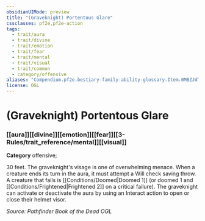```yaml
---
obsidianUIMode: preview
title: "(Graveknight) Portentous Glare"
cssclasses: pf2e,pf2e-action
tags:
  - trait/aura
  - trait/divine
  - trait/emotion
  - trait/fear
  - trait/mental
  - trait/visual
  - trait/common
  - category/offensive
aliases: "Compendium.pf2e.bestiary-family-ability-glossary.Item.0MBZJdTv863X2jwz"
license: OGL
---
```

# (Graveknight) Portentous Glare

### [[aura]][[divine]][[emotion]][[fear]][[3-Rules/trait_reference/mental]][[visual]]

**Category** offensive; 




30 feet. The graveknight's visage is one of overwhelming menace. When a creature ends its turn in the aura, it must attempt a Will check saving throw. A creature that fails is [[Conditions/Doomed|Doomed 1]] (or doomed 1 and [[Conditions/Frightened|Frightened 2]] on a critical failure). The graveknight can activate or deactivate the aura by using an Interact action to open or close their helmet visor.

*Source: Pathfinder Book of the Dead*
*OGL*